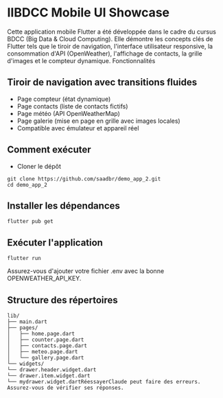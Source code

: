 # IIBDCC Mobile UI Showcase
Cette application mobile Flutter a été développée dans le cadre du cursus BDCC (Big Data & Cloud Computing). Elle démontre les concepts clés de Flutter tels que le tiroir de navigation, l'interface utilisateur responsive, la consommation d'API (OpenWeather), l'affichage de contacts, la grille d'images et le compteur dynamique.
Fonctionnalités

## Tiroir de navigation avec transitions fluides
- Page compteur (état dynamique)
- Page contacts (liste de contacts fictifs)
- Page météo (API OpenWeatherMap)
- Page galerie (mise en page en grille avec images locales)
- Compatible avec émulateur et appareil réel

## Comment exécuter

- Cloner le dépôt

```
git clone https://github.com/saadbr/demo_app_2.git
cd demo_app_2
```
## Installer les dépendances
```
flutter pub get
```
## Exécuter l'application
```
flutter run
```


Assurez-vous d'ajouter votre fichier .env avec la bonne OPENWEATHER_API_KEY.

## Structure des répertoires
```
lib/
├── main.dart
├── pages/
│   ├── home.page.dart
│   ├── counter.page.dart
│   ├── contacts.page.dart
│   ├── meteo.page.dart
│   └── gallery.page.dart
└── widgets/
└── drawer.header.widget.dart
└── drawer.item.widget.dart
└── mydrawer.widget.dartRéessayerClaude peut faire des erreurs. Assurez-vous de vérifier ses réponses.
```
